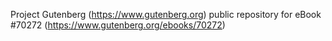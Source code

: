 Project Gutenberg (https://www.gutenberg.org) public repository for
eBook #70272 (https://www.gutenberg.org/ebooks/70272)
